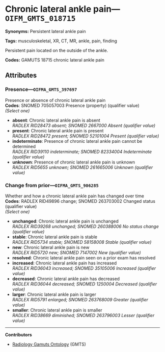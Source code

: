 # Chronic lateral ankle pain—`OIFM_GMTS_018715`

**Synonyms:** Persistent lateral ankle pain

**Tags:** musculoskeletal, XR, CT, MR, ankle, pain, finding

Persistent pain located on the outside of the ankle.

**Codes:** GAMUTS 18715 chronic lateral ankle pain

## Attributes

### Presence—`OIFMA_GMTS_397697`

Presence or absence of chronic lateral ankle pain  
**Codes**: SNOMED 705057003 Presence (property) (qualifier value)  
*(Select one)*

- **absent**: Chronic lateral ankle pain is absent  
_RADLEX RID28473 absent; SNOMED 2667000 Absent (qualifier value)_
- **present**: Chronic lateral ankle pain is present  
_RADLEX RID28472 present; SNOMED 52101004 Present (qualifier value)_
- **indeterminate**: Presence of chronic lateral ankle pain cannot be determined  
_RADLEX RID39110 indeterminate; SNOMED 82334004 Indeterminate (qualifier value)_
- **unknown**: Presence of chronic lateral ankle pain is unknown  
_RADLEX RID5655 unknown; SNOMED 261665006 Unknown (qualifier value)_

### Change from prior—`OIFMA_GMTS_906285`

Whether and how a chronic lateral ankle pain has changed over time  
**Codes**: RADLEX RID49896 change; SNOMED 263703002 Changed status (qualifier value)  
*(Select one)*

- **unchanged**: Chronic lateral ankle pain is unchanged  
_RADLEX RID39268 unchanged; SNOMED 260388006 No status change (qualifier value)_
- **stable**: Chronic lateral ankle pain is stable  
_RADLEX RID5734 stable; SNOMED 58158008 Stable (qualifier value)_
- **new**: Chronic lateral ankle pain is new  
_RADLEX RID5720 new; SNOMED 7147002 New (qualifier value)_
- **resolved**: Chronic lateral ankle pain seen on a prior exam has resolved  
- **increased**: Chronic lateral ankle pain has increased  
_RADLEX RID36043 increased; SNOMED 35105006 Increased (qualifier value)_
- **decreased**: Chronic lateral ankle pain has decreased  
_RADLEX RID36044 decreased; SNOMED 1250004 Decreased (qualifier value)_
- **larger**: Chronic lateral ankle pain is larger  
_RADLEX RID5791 enlarged; SNOMED 263768009 Greater (qualifier value)_
- **smaller**: Chronic lateral ankle pain is smaller  
_RADLEX RID38669 diminished; SNOMED 263796003 Lesser (qualifier value)_

---

**Contributors**

- [Radiology Gamuts Ontology](https://gamuts.net/) (GMTS)